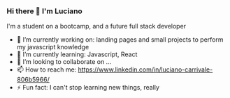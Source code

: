 ### Hi there 👋 I'm Luciano

I'm a student on a bootcamp, and a future full stack developer

- 🔭 I’m currently working on: landing pages and small projects to perform my javascript knowledge
- 🌱 I’m currently learning: Javascript, React
- 👯 I’m looking to collaborate on ...
- 📫 How to reach me: https://www.linkedin.com/in/luciano-carrivale-806b5966/
- ⚡ Fun fact: I can't stop learning new things, really

<!--
**luciano-mc/luciano-mc** is a ✨ _special_ ✨ repository because its `README.md` (this file) appears on your GitHub profile.

Here are some ideas to get you started:

- 🔭 I’m currently working on ...
- 🌱 I’m currently learning ...
- 👯 I’m looking to collaborate on ...
- 🤔 I’m looking for help with ...
- 💬 Ask me about ...
- 📫 How to reach me: ...
- 😄 Pronouns: ...
- ⚡ Fun fact: ...
-->
